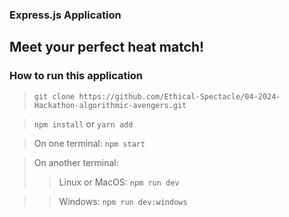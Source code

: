 ### Express.js Application

## Meet your perfect heat match!

### How to run this application

> `git clone https://github.com/Ethical-Spectacle/04-2024-Hackathon-algorithmic-avengers.git`

> `npm install` or `yarn add`

> On one terminal: 
`npm start`

> On another terminal: 
> > Linux or MacOS: `npm run dev`

> > Windows: `npm run dev:windows`
